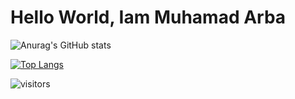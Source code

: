 # Hello World, Iam Muhamad Arba

![Anurag's GitHub stats](https://github-readme-stats.vercel.app/api?username=arbaelbarca&show_icons=true)

<!-- ![Anurag's GitHub stats](https://github-readme-stats.vercel.app/api?username=arbaelbarca&show_icons=true&theme=radical)
 -->
<!-- [![Top Langs](https://github-readme-stats.vercel.app/api/top-langs/?username=arbaelbarca)](https://github.com/anuraghazra/github-readme-stats) -->

[![Top Langs](https://github-readme-stats.vercel.app/api/top-langs/?username=arbaelbarca&layout=compact)](https://github.com/anuraghazra/github-readme-stats)



![visitors](https://visitor-badge.glitch.me/badge?page_id=page.id)


